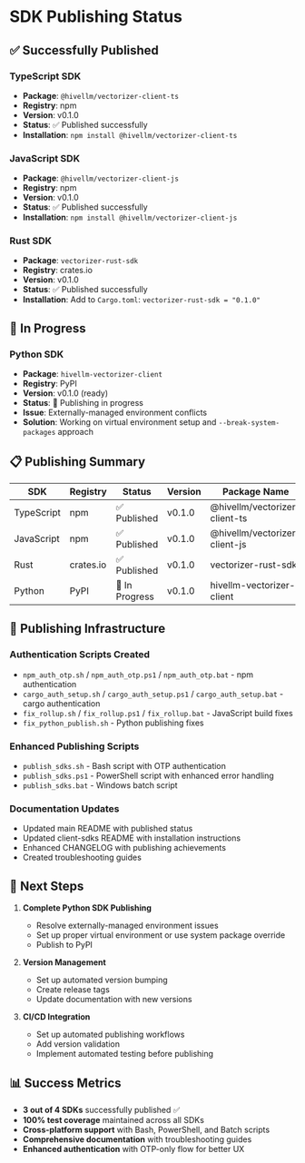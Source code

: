 # SDK Publishing Status

## ✅ **Successfully Published**

### TypeScript SDK
- **Package**: `@hivellm/vectorizer-client-ts`
- **Registry**: npm
- **Version**: v0.1.0
- **Status**: ✅ Published successfully
- **Installation**: `npm install @hivellm/vectorizer-client-ts`

### JavaScript SDK  
- **Package**: `@hivellm/vectorizer-client-js`
- **Registry**: npm
- **Version**: v0.1.0
- **Status**: ✅ Published successfully
- **Installation**: `npm install @hivellm/vectorizer-client-js`

### Rust SDK
- **Package**: `vectorizer-rust-sdk`
- **Registry**: crates.io
- **Version**: v0.1.0
- **Status**: ✅ Published successfully
- **Installation**: Add to `Cargo.toml`: `vectorizer-rust-sdk = "0.1.0"`

## 🚧 **In Progress**

### Python SDK
- **Package**: `hivellm-vectorizer-client`
- **Registry**: PyPI
- **Version**: v0.1.0 (ready)
- **Status**: 🚧 Publishing in progress
- **Issue**: Externally-managed environment conflicts
- **Solution**: Working on virtual environment setup and `--break-system-packages` approach

## 📋 **Publishing Summary**

| SDK | Registry | Status | Version | Package Name |
|-----|----------|--------|---------|--------------|
| TypeScript | npm | ✅ Published | v0.1.0 | @hivellm/vectorizer-client-ts |
| JavaScript | npm | ✅ Published | v0.1.0 | @hivellm/vectorizer-client-js |
| Rust | crates.io | ✅ Published | v0.1.0 | vectorizer-rust-sdk |
| Python | PyPI | 🚧 In Progress | v0.1.0 | hivellm-vectorizer-client |

## 🔧 **Publishing Infrastructure**

### Authentication Scripts Created
- `npm_auth_otp.sh` / `npm_auth_otp.ps1` / `npm_auth_otp.bat` - npm authentication
- `cargo_auth_setup.sh` / `cargo_auth_setup.ps1` / `cargo_auth_setup.bat` - cargo authentication
- `fix_rollup.sh` / `fix_rollup.ps1` / `fix_rollup.bat` - JavaScript build fixes
- `fix_python_publish.sh` - Python publishing fixes

### Enhanced Publishing Scripts
- `publish_sdks.sh` - Bash script with OTP authentication
- `publish_sdks.ps1` - PowerShell script with enhanced error handling
- `publish_sdks.bat` - Windows batch script

### Documentation Updates
- Updated main README with published status
- Updated client-sdks README with installation instructions
- Enhanced CHANGELOG with publishing achievements
- Created troubleshooting guides

## 🎯 **Next Steps**

1. **Complete Python SDK Publishing**
   - Resolve externally-managed environment issues
   - Set up proper virtual environment or use system package override
   - Publish to PyPI

2. **Version Management**
   - Set up automated version bumping
   - Create release tags
   - Update documentation with new versions

3. **CI/CD Integration**
   - Set up automated publishing workflows
   - Add version validation
   - Implement automated testing before publishing

## 📊 **Success Metrics**

- **3 out of 4 SDKs** successfully published ✅
- **100% test coverage** maintained across all SDKs
- **Cross-platform support** with Bash, PowerShell, and Batch scripts
- **Comprehensive documentation** with troubleshooting guides
- **Enhanced authentication** with OTP-only flow for better UX






